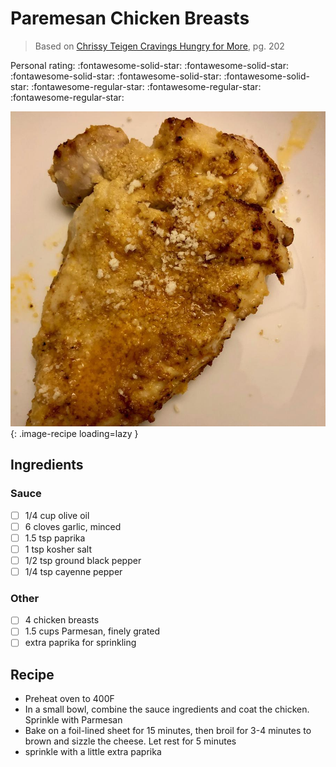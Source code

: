 # Paremesan Chicken Breasts

> Based on [Chrissy Teigen Cravings Hungry for More], pg. 202

  [Chrissy Teigen Cravings Hungry for More]: https://www.penguinrandomhouse.com/books/553580/cravings-hungry-for-more-by-chrissy-teigen-with-adeena-sussman/

<!-- {cts} rating=2; (User can specify rating on scale of 1-5) -->

Personal rating: :fontawesome-solid-star: :fontawesome-solid-star: :fontawesome-solid-star: :fontawesome-solid-star: :fontawesome-solid-star: :fontawesome-regular-star: :fontawesome-regular-star: :fontawesome-regular-star:

<!-- {cte} -->

<!-- {cts} name_image=paremesan_chicken_breasts.jpeg; (User can specify image name) -->

![paremesan_chicken_breasts.jpeg](./paremesan_chicken_breasts.jpeg){: .image-recipe loading=lazy }

<!-- {cte} -->

## Ingredients

### Sauce

* [ ] 1/4 cup olive oil
* [ ] 6 cloves garlic, minced
* [ ] 1.5 tsp paprika
* [ ] 1 tsp kosher salt
* [ ] 1/2 tsp ground black pepper
* [ ] 1/4 tsp cayenne pepper

### Other

* [ ] 4 chicken breasts
* [ ] 1.5 cups Parmesan, finely grated
* [ ] extra paprika for sprinkling

## Recipe

* Preheat oven to 400F
* In a small bowl, combine the sauce ingredients and coat the chicken. Sprinkle with Parmesan
* Bake on a foil-lined sheet for 15 minutes, then broil for 3-4 minutes to brown and sizzle the cheese. Let rest for 5 minutes
* sprinkle with a little extra paprika
